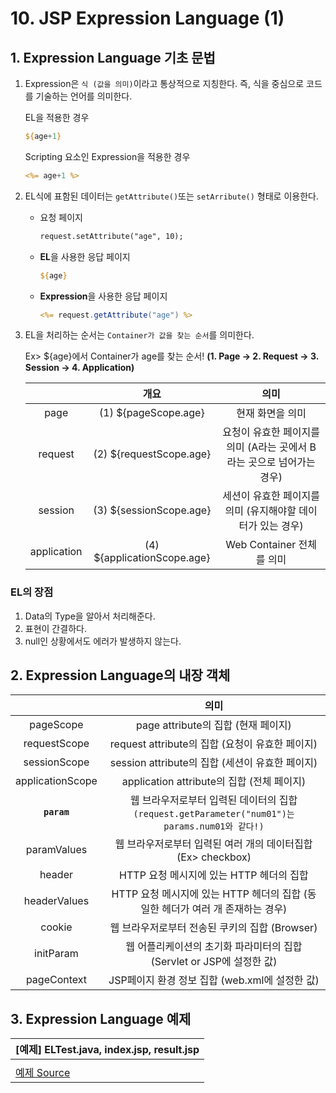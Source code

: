 # 10. JSP Expression Language (1)
## 1. Expression Language 기초 문법
1. Expression은 `식 (값을 의미)`이라고 통상적으로 지칭한다. 즉, 식을 중심으로 코드를 기술하는 언어를 의미한다.
    
    EL을 적용한 경우
    ```JSP
    ${age+1}
    ```
    Scripting 요소인 Expression을 적용한 경우
    ```JSP
    <%= age+1 %>
    ```
2. EL식에 표함된 데이터는 `getAttribute()`또는 `setArribute()` 형태로 이용한다.
    - 요청 페이지
        ```JSP
        request.setAttribute("age", 10);
        ```
    - **EL**을 사용한 응답 페이지
        ```JSP
        ${age}
        ```
    - **Expression**을 사용한 응답 페이지
        ```JSP
        <%= request.getAttribute("age") %>
        ```
3. EL을 처리하는 순서는 `Container가 값을 찾는 순서`를 의미한다.
    
    Ex> ${age}에서 Container가 age를 찾는 순서! **(1. Page -> 2. Request -> 3. Session -> 4. Application)**

    |       |  개요  |  의미  |
    | :---: | :---: | :---: | 
    | page    | (1) ${pageScope.age} | 현재 화면을 의미 |
    | request | (2) ${requestScope.age} | 요청이 유효한 페이지를 의미 (A라는 곳에서 B라는 곳으로 넘어가는 경우) |
    | session | (3) ${sessionScope.age} | 세션이 유효한 페이지를 의미 (유지해야할 데이터가 있는 경우) |
    | application | (4) ${applicationScope.age} | Web Container 전체를 의미 |

### EL의 장점
1. Data의 Type을 알아서 처리해준다. 
2. 표현이 간결하다.
3. null인 상황에서도 에러가 발생하지 않는다.

## 2. Expression Language의 내장 객체
|                  |  의미 |
| :--------------: | :---: |
| pageScope        | page attribute의 집합 (현재 페이지)|
| requestScope     | request attribute의 집합 (요청이 유효한 페이지) |
| sessionScope     | session attribute의 집합 (세션이 유효한 페이지) |
| applicationScope | application attribute의 집합 (전체 페이지) |
| **`param`**      | 웹 브라우저로부터 입력된 데이터의 집합 `(request.getParameter("num01")는 params.num01와 같다!)` |
| paramValues      | 웹 브라우저로부터 입력된 여러 개의 데이터집합 (Ex> checkbox) |
| header           | HTTP 요청 메시지에 있는 HTTP 헤더의 집합 |
| headerValues     | HTTP 요청 메시지에 있는 HTTP 헤더의 집합 (동일한 헤더가 여러 개 존재하는 경우) |
| cookie           | 웹 브라우저로부터 전송된 쿠키의 집합 (Browser) |
| initParam        | 웹 어플리케이션의 초기화 파라미터의 집합 (Servlet or JSP에 설정한 값) |
| pageContext      | JSP페이지 환경 정보 집합 (web.xml에 설정한 값) |

## 3. Expression Language 예제

| [예제] ELTest.java, index.jsp, result.jsp |
| --- |
| [](https://github.com/juyonglee/JSP-Servlet-Study/blob/master/09.%20JSP%20Expression%20Language%20(1)/Images/Example.gif)  |
|[예제 Source](https://github.com/juyonglee/JSP-Servlet-Study/tree/master/09.%20JSP%20Expression%20Language%20(1)/Examples)|